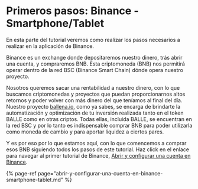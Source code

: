 # Primeros pasos: Binance - Smartphone/Tablet

En esta parte del tutorial veremos como realizar los pasos necesarios a realizar en la aplicación de Binance.

Binance es un exchange donde depositaremos nuestro dinero, trás abrir una cuenta, y compraremos BNB. Esta criptomoneda \(BNB\) nos permitirá operar dentro de la red BSC \(Binance Smart Chain\) dónde opera nuestro proyecto.

Nosotros queremos sacar una rentabilidad a nuestro dinero, con lo que buscamos criptomonedas y proyectos que puedan proporcionarnos altos retornos y poder volver con más dinero del que teníamos al final del día. Nuestro proyecto [ballena.io](https://ballena.io/), como ya sabes, se encarga de brindarte la automatización y optimización de tu inversión realizada tanto en el token BALLE como en otras criptos. Todas ellas, incluida BALLE, se encuentran en la red BSC y por lo tanto es indispensable comprar BNB para poder utilizarla como moneda de cambio y para aportar liquidez a ciertos pares.

Y es por eso por lo que estamos aquí, con lo que comencemos a comprar esos BNB siguiendo todos los pasos de este tutorial. Haz click en el enlace para navegar al primer tutorial de Binance, [Abrir y configurar una cuenta en Binance](abrir-y-configurar-una-cuenta-en-binance-smartphone-tablet.md).



{% page-ref page="abrir-y-configurar-una-cuenta-en-binance-smartphone-tablet.md" %}

